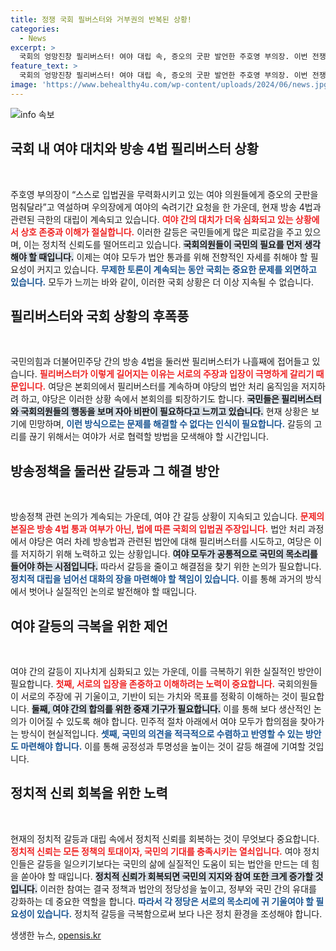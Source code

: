 ```yaml
---
title: 정쟁 국회 필버스터와 거부권의 반복된 상황!
categories:
  - News
excerpt: >
  국회의 엉망진창 필리버스터! 여야 대립 속, 증오의 굿판 발언한 주호영 부의장. 이번 전쟁, 결국 누가 진짜 승자인가?
feature_text: >
  국회의 엉망진창 필리버스터! 여야 대립 속, 증오의 굿판 발언한 주호영 부의장. 이번 전쟁, 결국 누가 진짜 승자인가?
image: 'https://www.behealthy4u.com/wp-content/uploads/2024/06/news.jpg'
---
```


<p><img src="https://www.behealthy4u.com/wp-content/uploads/2024/06/news.jpg" alt="info 속보" /></p>

<h2 data-ke-size="size26">국회 내 여야 대치와 방송 4법 필리버스터 상황</h2>

<p data-ke-size="size16">&nbsp;</p>

<p>주호영 부의장이 “스스로 입법권을 무력화시키고 있는 여야 의원들에게 증오의 굿판을 멈춰달라”고 역설하며 우의장에게 여야의 숙려기간 요청을 한 가운데, 현재 방송 4법과 관련된 극한의 대립이 계속되고 있습니다. <b><span style="color: #ee2323;">여야 간의 대치가 더욱 심화되고 있는 상황에서 상호 존중과 이해가 절실합니다.</span></b> 이러한 갈등은 국민들에게 많은 피로감을 주고 있으며, 이는 정치적 신뢰도를 떨어뜨리고 있습니다. <b><span style="background-color: #21538527;">국회의원들이 국민의 필요를 먼저 생각해야 할 때입니다.</span></b> 이제는 여야 모두가 법안 통과를 위해 전향적인 자세를 취해야 할 필요성이 커지고 있습니다. <b><span style="color: #1a5490;">무제한 토론이 계속되는 동안 국회는 중요한 문제를 외면하고 있습니다.</span></b> 모두가 느끼는 바와 같이, 이러한 국회 상황은 더 이상 지속될 수 없습니다.</p>

<h2 data-ke-size="size26">필리버스터와 국회 상황의 후폭풍</h2>

<p data-ke-size="size16">&nbsp;</p>

<p>국민의힘과 더불어민주당 간의 방송 4법을 둘러싼 필리버스터가 나흘째에 접어들고 있습니다. <b><span style="color: #ee2323;">필리버스터가 이렇게 길어지는 이유는 서로의 주장과 입장이 극명하게 갈리기 때문입니다.</span></b> 여당은 본회의에서 필리버스터를 계속하며 야당의 법안 처리 움직임을 저지하려 하고, 야당은 이러한 상황 속에서 본회의를 퇴장하기도 합니다. <b><span style="background-color: #21538527;">국민들은 필리버스터와 국회의원들의 행동을 보며 자아 비판이 필요하다고 느끼고 있습니다.</span></b> 현재 상황은 보기에 민망하며, <b><span style="color: #1a5490;">이런 방식으로는 문제를 해결할 수 없다는 인식이 필요합니다.</span></b> 갈등의 고리를 끊기 위해서는 여야가 서로 협력할 방법을 모색해야 할 시간입니다.</p>

<h2 data-ke-size="size26">방송정책을 둘러싼 갈등과 그 해결 방안</h2>

<p data-ke-size="size16">&nbsp;</p>

<p>방송정책 관련 논의가 계속되는 가운데, 여야 간 갈등 상황이 지속되고 있습니다. <b><span style="color: #ee2323;">문제의 본질은 방송 4법 통과 여부가 아닌, 법에 따른 국회의 입법권 주장입니다.</span></b> 법안 처리 과정에서 야당은 여러 차례 방송법과 관련된 법안에 대해 필리버스터를 시도하고, 여당은 이를 저지하기 위해 노력하고 있는 상황입니다. <b><span style="background-color: #21538527;">여야 모두가 공통적으로 국민의 목소리를 들어야 하는 시점입니다.</span></b> 따라서 갈등을 줄이고 해결점을 찾기 위한 논의가 필요합니다. <b><span style="color: #1a5490;">정치적 대립을 넘어선 대화의 장을 마련해야 할 책임이 있습니다.</span></b> 이를 통해 과거의 방식에서 벗어나 실질적인 논의로 발전해야 할 때입니다.</p>

<h2 data-ke-size="size26">여야 갈등의 극복을 위한 제언</h2>

<p data-ke-size="size16">&nbsp;</p>

<p>여야 간의 갈등이 지나치게 심화되고 있는 가운데, 이를 극복하기 위한 실질적인 방안이 필요합니다. <b><span style="color: #ee2323;">첫째, 서로의 입장을 존중하고 이해하려는 노력이 중요합니다.</span></b> 국회의원들이 서로의 주장에 귀 기울이고, 기반이 되는 가치와 목표를 정확히 이해하는 것이 필요합니다. <b><span style="background-color: #21538527;">둘째, 여야 간의 합의를 위한 중재 기구가 필요합니다.</span></b> 이를 통해 보다 생산적인 논의가 이어질 수 있도록 해야 합니다. 민주적 절차 아래에서 여야 모두가 합의점을 찾아가는 방식이 현실적입니다. <b><span style="color: #1a5490;">셋째, 국민의 의견을 적극적으로 수렴하고 반영할 수 있는 방안도 마련해야 합니다.</span></b> 이를 통해 공정성과 투명성을 높이는 것이 갈등 해결에 기여할 것입니다. </p>

<h2 data-ke-size="size26">정치적 신뢰 회복을 위한 노력</h2>

<p data-ke-size="size16">&nbsp;</p>

<p>현재의 정치적 갈등과 대립 속에서 정치적 신뢰를 회복하는 것이 무엇보다 중요합니다. <b><span style="color: #ee2323;">정치적 신뢰는 모든 정책의 토대이자, 국민의 기대를 충족시키는 열쇠입니다.</span></b> 여야 정치인들은 갈등을 일으키기보다는 국민의 삶에 실질적인 도움이 되는 법안을 만드는 데 힘을 쏟아야 할 때입니다. <b><span style="background-color: #21538527;">정치적 신뢰가 회복되면 국민의 지지와 참여 또한 크게 증가할 것입니다.</span></b> 이러한 참여는 결국 정책과 법안의 정당성을 높이고, 정부와 국민 간의 유대를 강화하는 데 중요한 역할을 합니다. <b><span style="color: #1a5490;">따라서 각 정당은 서로의 목소리에 귀 기울여야 할 필요성이 있습니다.</span></b> 정치적 갈등을 극복함으로써 보다 나은 정치 환경을 조성해야 합니다.</p>
생생한 뉴스, <a href="https://opensis.kr" rel="dofollow">opensis.kr</a>


